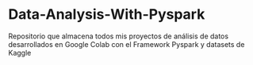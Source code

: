 # Data-Analysis-With-Pyspark
Repositorio que almacena todos mis proyectos de análisis de datos desarrollados en Google Colab con el Framework Pyspark y datasets de Kaggle
